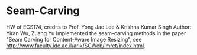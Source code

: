# Seam-Carving

HW of ECS174, credits to Prof. Yong Jae Lee & Krishna Kumar Singh
Author: Yiran Wu, Zuang Yu
Implemented the seam-carving methods in the paper "Seam Carving for Content-Aware Image Resizing",  see http://www.faculty.idc.ac.il/arik/SCWeb/imret/index.html.
